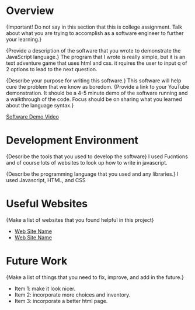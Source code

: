 # Overview

{Important! Do not say in this section that this is college assignment. Talk about what you are trying to accomplish as a software engineer to further your learning.}

{Provide a description of the software that you wrote to demonstrate the JavaScript language.}
The program that I wrote is really simple, but it is an text adventure game that uses html and css. it rquires the user to input q of 2 options to lead to the next question.

{Describe your purpose for writing this software.}
This software will help cure the problem that we know as boredom.
{Provide a link to your YouTube demonstration. It should be a 4-5 minute demo of the software running and a walkthrough of the code. Focus should be on sharing what you learned about the language syntax.}

[Software Demo Video](https://youtu.be/Dm2nrdERbRY)

# Development Environment

{Describe the tools that you used to develop the software}
I used Fucntions and of course lots of websites to look up how to write in javascript.

{Describe the programming language that you used and any libraries.}
I used Javascript, HTML, and CSS 

# Useful Websites

{Make a list of websites that you found helpful in this project}

- [Web Site Name](https://codefinity.com/start/web?utm_source=google&utm_medium=cpc&utm_campaign=20951132546&utm_content=162296630047&utm_term=javascript%20tutorial&gad_source=1&gclid=Cj0KCQjw8J6wBhDXARIsAPo7QA82seuNN9mce1TQT1kxV8TG2u-_6Em1Zeoau3ScK8AWV8PhI_EiV_oaAno-EALw_wcB)
- [Web Site Name](https://hsablonniere.github.io/markleft/prezas/javascript-101.html#1.0)

# Future Work

{Make a list of things that you need to fix, improve, and add in the future.}

- Item 1: make it look nicer.
- Item 2: incorporate more choices and inventory.
- Item 3: incorporate a better html page.